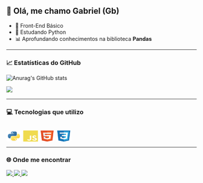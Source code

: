 ## 👋 Olá, me chamo Gabriel (Gb)

- 🎨 Front-End Básico  
- 🐍 Estudando Python  
- 📊 Aprofundando conhecimentos na biblioteca **Pandas**

---

### 📈 Estatísticas do GitHub
![Anurag's GitHub stats](https://github-readme-stats.vercel.app/api?username=3Gb3&show_icons=true&theme=tokyonight)

<div>
  <a href="https://github.com/3Gb3">
    <img height="180em" src="https://github-readme-stats.vercel.app/api/top-langs/?username=3Gb3&layout=compact&langs_count=16&langs_count_private=true&theme=tokyonight"/>
  </a>
</div>

---

### 💻 Tecnologias que utilizo
<div style="display: inline_block"><br>
  <img align="center" alt="Python" height="30" width="40" src="https://raw.githubusercontent.com/devicons/devicon/54cfe13ac10eaa1ef817a343ab0a9437eb3c2e08/icons/python/python-original.svg">
  <img align="center" alt="JS" height="30" width="40" src="https://raw.githubusercontent.com/devicons/devicon/master/icons/javascript/javascript-plain.svg">
  <img align="center" alt="HTML" height="30" width="40" src="https://raw.githubusercontent.com/devicons/devicon/master/icons/html5/html5-original.svg">
  <img align="center" alt="CSS" height="30" width="40" src="https://raw.githubusercontent.com/devicons/devicon/master/icons/css3/css3-original.svg">
</div>

---

### 🌐 Onde me encontrar
<div> 
   <a href="https://www.instagram.com/gbsconci" target="_blank">
     <img src="https://img.shields.io/badge/-Instagram-%23E4405F?style=for-the-badge&logo=instagram&logoColor=white">
   </a>
   <a href="https://mail.google.com/mail/?view=cm&fs=1&to=gabrielsconci@gmail.com" target="_blank">
  <img src="https://img.shields.io/badge/-Gmail-%23333?style=for-the-badge&logo=gmail&logoColor=white">
    </a>
   <a href="https://www.linkedin.com/in/gabriel-schwingel-conci-a0528a344" target="_blank">
     <img src="https://img.shields.io/badge/-LinkedIn-%230077B5?style=for-the-badge&logo=linkedin&logoColor=white">
   </a> 
</div>
